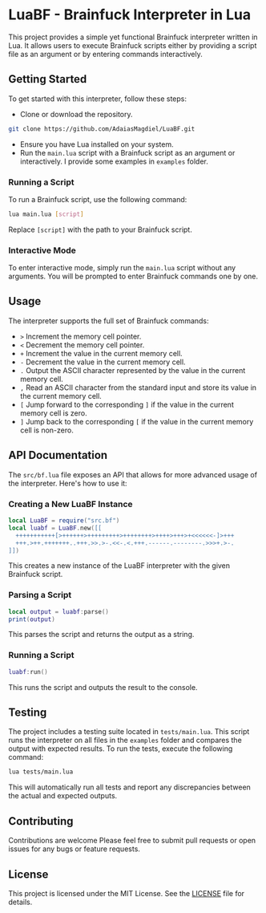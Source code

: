 # LuaBF - Brainfuck Interpreter in Lua

This project provides a simple yet functional Brainfuck interpreter written in Lua. It allows users to execute Brainfuck scripts either by providing a script file as an argument or by entering commands interactively.

## Getting Started

To get started with this interpreter, follow these steps:

- Clone or download the repository.

```bash
git clone https://github.com/AdaiasMagdiel/LuaBF.git
```

- Ensure you have Lua installed on your system.
- Run the `main.lua` script with a Brainfuck script as an argument or interactively. I provide some examples in `examples` folder.

### Running a Script

To run a Brainfuck script, use the following command:

```bash
lua main.lua [script]
```

Replace `[script]` with the path to your Brainfuck script.

### Interactive Mode

To enter interactive mode, simply run the `main.lua` script without any arguments. You will be prompted to enter Brainfuck commands one by one.

## Usage

The interpreter supports the full set of Brainfuck commands:

- `>` Increment the memory cell pointer.
- `<` Decrement the memory cell pointer.
- `+` Increment the value in the current memory cell.
- `-` Decrement the value in the current memory cell.
- `.` Output the ASCII character represented by the value in the current memory cell.
- `,` Read an ASCII character from the standard input and store its value in the current memory cell.
- `[` Jump forward to the corresponding `]` if the value in the current memory cell is zero.
- `]` Jump back to the corresponding `[` if the value in the current memory cell is non-zero.

## API Documentation

The `src/bf.lua` file exposes an API that allows for more advanced usage of the interpreter. Here's how to use it:

### Creating a New LuaBF Instance

```lua
local LuaBF = require("src.bf")
local luabf = LuaBF.new([[
  +++++++++++[>++++++>+++++++++>++++++++>++++>+++>+<<<<<<-]>+++
  +++.>++.+++++++..+++.>>.>-.<<-.<.+++.------.--------.>>>+.>-.
]])
```

This creates a new instance of the LuaBF interpreter with the given Brainfuck script.

### Parsing a Script

```lua
local output = luabf:parse()
print(output)
```

This parses the script and returns the output as a string.

### Running a Script

```lua
luabf:run()
```

This runs the script and outputs the result to the console.

## Testing

The project includes a testing suite located in `tests/main.lua`. This script runs the interpreter on all files in the `examples` folder and compares the output with expected results. To run the tests, execute the following command:

```bash
lua tests/main.lua
```

This will automatically run all tests and report any discrepancies between the actual and expected outputs.

## Contributing

Contributions are welcome Please feel free to submit pull requests or open issues for any bugs or feature requests.

## License

This project is licensed under the MIT License. See the [LICENSE](LICENSE) file for details.
